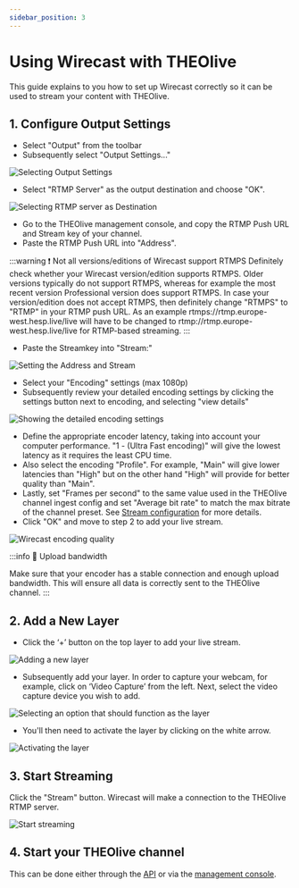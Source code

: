 ```yaml
---
sidebar_position: 3
---
```


# Using Wirecast with THEOlive

This guide explains to you how to set up Wirecast correctly so it can be used to stream your content with THEOlive.

## 1. Configure Output Settings

- Select "Output" from the toolbar
- Subsequently select "Output Settings..."

![Selecting Output Settings](../assets/img/17980ac-Wirecast_-_Output_Settings.jpg)

- Select "RTMP Server" as the output destination and choose "OK".

![Selecting RTMP server as Destination](../assets/img/94e8600-Wirecast_-_Output_Destination.JPG)

- Go to the THEOlive management console, and copy the RTMP Push URL and Stream key of your channel.
- Paste the RTMP Push URL into "Address".

:::warning ❗️ Not all versions/editions of Wirecast support RTMPS
Definitely check whether your Wirecast version/edition supports RTMPS. Older versions typically do not support RTMPS, whereas for example the most recent version Professional version does support RTMPS. In case your version/edition does not accept RTMPS, then definitely change "RTMPS" to "RTMP" in your RTMP push URL. As an example rtmps://rtmp.europe-west.hesp.live/live will have to be changed to rtmp://rtmp.europe-west.hesp.live/live for RTMP-based streaming.
:::

- Paste the Streamkey into "Stream:"

![Setting the Address and Stream](../assets/img/b212f75-Wirecast_-_RTMPurl__Streamkey.jpg)

- Select your "Encoding" settings (max 1080p)
- Subsequently review your detailed encoding settings by clicking the settings button next to encoding, and selecting "view details"

![Showing the detailed encoding settings](../assets/img/42264c9-Wirecast_-_Detailed_Encoder_Settings.JPG)

- Define the appropriate encoder latency, taking into account your computer performance. "1 - (Ultra Fast encoding)" will give the lowest latency as it requires the least CPU time.
- Also select the encoding "Profile". For example, "Main" will give lower latencies than "High" but on the other hand "High" will provide for better quality than "Main".
- Lastly, set "Frames per second" to the same value used in the THEOlive channel ingest config and set "Average bit rate" to match the max bitrate of the channel preset. See [Stream configuration](../getting-started/stream-configuration.mdx) for more details.
- Click "OK" and move to step 2 to add your live stream.

![Wirecast encoding quality](../assets/img/48bc7d6-Wirecast_-_Encoding_Quality.png)

:::info 🚧 Upload bandwidth

Make sure that your encoder has a stable connection and enough upload bandwidth. This will ensure all data is correctly sent to the THEOlive channel.
:::

## 2. Add a New Layer

- Click the ‘+’ button on the top layer to add your live stream.

![Adding a new layer](../assets/img/fea4c5a-Wirecast_-_New_Layer.JPG)

- Subsequently add your layer. In order to capture your webcam, for example, click on ‘Video Capture’ from the left. Next, select the video capture device you wish to add.

![Selecting an option that should function as the layer](../assets/img/7b3faa5-Wirecast_-_Select_Source.jpg)

- You'll then need to activate the layer by clicking on the white arrow.

![Activating the layer](../assets/img/b4945ca-Wirecast_-_Activate_Layer.jpg)

## 3. Start Streaming

Click the "Stream" button. Wirecast will make a connection to the THEOlive RTMP server.

![Start streaming](../assets/img/2416285-Wirecast_-_Start_Streaming.jpg)

## 4. Start your THEOlive channel

This can be done either through the [API](https://developers.theo.live/reference/start-channel) or via the [management console](https://console.theo.live/).
